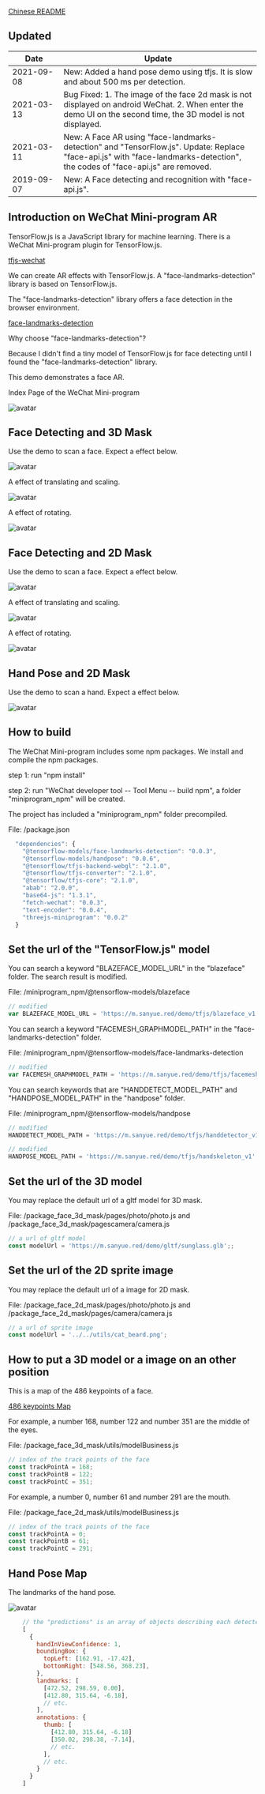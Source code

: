 [Chinese README](https://zhuanlan.zhihu.com/p/81636351)  

## Updated

| Date　　　| Update |
| -- | -- |
| 2021-09-08 | New: Added a hand pose demo using tfjs. It is slow and about 500 ms per detection.|
| 2021-03-13 | Bug Fixed: 1. The image of the face 2d mask is not displayed on android WeChat. 2. When enter the demo UI on the second time, the 3D model is not displayed.|
| 2021-03-11 | New: A Face AR using "face-landmarks-detection" and "TensorFlow.js". Update: Replace "face-api.js" with "face-landmarks-detection", the codes of "face-api.js" are removed. |
| 2019-09-07 | New: A Face detecting and recognition with "face-api.js". |

## Introduction on WeChat Mini-program AR

TensorFlow.js is a JavaScript library for machine learning. 
There is a WeChat Mini-program plugin for TensorFlow.js.

[tfjs-wechat](https://github.com/tensorflow/tfjs-wechat)

We can create AR effects with TensorFlow.js. A "face-landmarks-detection" library is based on TensorFlow.js.

The "face-landmarks-detection" library offers a face detection in the browser environment. 

[face-landmarks-detection](https://github.com/tensorflow/tfjs-models/tree/master/face-landmarks-detection)

Why choose "face-landmarks-detection"?

Because I didn't find a tiny model of TensorFlow.js for face detecting until I found the "face-landmarks-detection" library.

This demo demonstrates a face AR. 

Index Page of the WeChat Mini-program

![avatar](screenshot/1.jpg)

## Face Detecting and 3D Mask

Use the demo to scan a face. Expect a effect below.

![avatar](screenshot/3-1.jpg)

A effect of translating and scaling.

![avatar](screenshot/3-2.jpg)

A effect of rotating.

![avatar](screenshot/3-3.jpg)

## Face Detecting and 2D Mask

Use the demo to scan a face. Expect a effect below.

![avatar](screenshot/4-1.jpg)

A effect of translating and scaling.

![avatar](screenshot/4-2.jpg)

A effect of rotating.

![avatar](screenshot/4-3.jpg)

## Hand Pose and 2D Mask

Use the demo to scan a hand. Expect a effect below.

![avatar](screenshot/5.jpg)

## How to build

The WeChat Mini-program includes some npm packages. We install and compile the npm packages.

step 1: run "npm install"

step 2: run "WeChat developer tool -- Tool Menu -- build npm", a folder "miniprogram_npm" will be created.

The project has included a "miniprogram_npm" folder precompiled.

File: /package.json

```javascript
  "dependencies": {
    "@tensorflow-models/face-landmarks-detection": "0.0.3",
    "@tensorflow-models/handpose": "0.0.6",
    "@tensorflow/tfjs-backend-webgl": "2.1.0",
    "@tensorflow/tfjs-converter": "2.1.0",
    "@tensorflow/tfjs-core": "2.1.0",
    "abab": "2.0.0",
    "base64-js": "1.3.1",
    "fetch-wechat": "0.0.3",
    "text-encoder": "0.0.4",
    "threejs-miniprogram": "0.0.2"
  }
```

## Set the url of the "TensorFlow.js" model

You can search a keyword "BLAZEFACE_MODEL_URL" in the "blazeface" folder. The search result is modified.

File: /miniprogram_npm/@tensorflow-models/blazeface

```javascript
// modified
var BLAZEFACE_MODEL_URL = 'https://m.sanyue.red/demo/tfjs/blazeface_v1';
```

You can search a keyword "FACEMESH_GRAPHMODEL_PATH" in the "face-landmarks-detection" folder. 

File: /miniprogram_npm/@tensorflow-models/face-landmarks-detection

```javascript
// modified
var FACEMESH_GRAPHMODEL_PATH = 'https://m.sanyue.red/demo/tfjs/facemesh_v1';
```

You can search keywords that are "HANDDETECT_MODEL_PATH" and "HANDPOSE_MODEL_PATH" in the "handpose" folder. 

File: /miniprogram_npm/@tensorflow-models/handpose

```javascript
// modified
HANDDETECT_MODEL_PATH = 'https://m.sanyue.red/demo/tfjs/handdetector_v1';

// modified
HANDPOSE_MODEL_PATH = 'https://m.sanyue.red/demo/tfjs/handskeleton_v1';
```

## Set the url of the 3D model

You may replace the default url of a gltf model for 3D mask.

File: /package_face_3d_mask/pages/photo/photo.js and /package_face_3d_mask/pagescamera/camera.js

```javascript
// a url of gltf model
const modelUrl = 'https://m.sanyue.red/demo/gltf/sunglass.glb';;
```

## Set the url of the 2D sprite image

You may replace the default url of a image for 2D mask.

File: /package_face_2d_mask/pages/photo/photo.js and /package_face_2d_mask/pages/camera/camera.js

```javascript
// a url of sprite image
const modelUrl = '../../utils/cat_beard.png';
```

## How to put a 3D model or a image on an other position

This is a map of the 486 keypoints of a face.

[486 keypoints Map](https://github.com/tensorflow/tfjs-models/raw/master/face-landmarks-detection/mesh_map.jpg)

For example, a number 168, number 122 and number 351 are the middle of the eyes.

File: /package_face_3d_mask/utils/modelBusiness.js

```javascript
// index of the track points of the face
const trackPointA = 168;
const trackPointB = 122;
const trackPointC = 351;
```
For example, a number 0, number 61 and number 291 are the mouth.

File: /package_face_2d_mask/utils/modelBusiness.js

```javascript
// index of the track points of the face
const trackPointA = 0;
const trackPointB = 61;
const trackPointC = 291;
```

## Hand Pose Map

The landmarks of the hand pose.

![avatar](screenshot/6.jpg)

```javascript
    // the "predictions" is an array of objects describing each detected hand.
    [
      {
        handInViewConfidence: 1,
        boundingBox: {
          topLeft: [162.91, -17.42],
          bottomRight: [548.56, 368.23],
        },
        landmarks: [
          [472.52, 298.59, 0.00],
          [412.80, 315.64, -6.18],
          // etc.
        ],
        annotations: {
          thumb: [
            [412.80, 315.64, -6.18]
            [350.02, 298.38, -7.14],
            // etc.
          ],
          // etc.
        }
      }
    ]
```